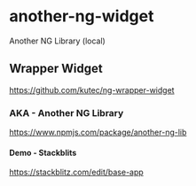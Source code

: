 # another-ng-widget
Another NG Library (local)

## Wrapper Widget
https://github.com/kutec/ng-wrapper-widget

### AKA - Another NG Library
https://www.npmjs.com/package/another-ng-lib

#### Demo - Stackblits
https://stackblitz.com/edit/base-app

